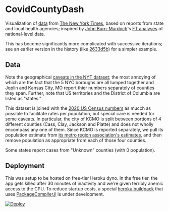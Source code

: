 # CovidCountyDash

Visualization of [data] from [The New York Times], based on reports from state and local
health agencies; inspired by [John Burn-Murdoch]'s [FT analyses] of national-level data.

This has become significantly more complicated with successive iterations; see an earlier
version in the history (like [2633d5b]) for a simpler example.

## Data

Note the geographical [caveats in the NYT dataset]; the most annoying of which are the fact
that the 5 NYC boroughs are all lumped together and Joplin and Kansas City, MO report thier numbers
separately of counties they span.  Further, note that US territories and the District
of Columbia are listed as "states."

This dataset is joined with the [2020 US Census numbers] as mucch as possible to facilitate
rates per population, but special care is needed for some caveats. In particular, the city
of KCMO is split between portions of 4 different counties (Cass, Clay, Jackson and Platte)
and does not wholly encompass any one of them. Since KCMO is reported separately, we pull
its population estimate from [its metro region association's estimates](https://web.archive.org/web/20211229011722/https://www.marc.org/Data-Economy/Metrodataline/Population/Current-Population-Data), and then remove population as appropriate from each of those four counties.

Some states report cases from "Unknown" counties (with 0 population).

## Deployment

This was setup to be hosted on free-tier Heroku dyno. In the free tier, the app gets killed
after 30 minutes of inactivity and we're given terribly anemic access to the CPU. To reduce
startup costs, a special [heroku buildpack] that uses [PackageCompiler.jl] is under development.

[![Deploy](https://www.herokucdn.com/deploy/button.svg)](https://heroku.com/deploy)

[data]: https://github.com/nytimes/covid-19-data
[The New York Times]: https://www.nytimes.com/interactive/2020/us/coronavirus-us-cases.html
[John Burn-Murdoch]: https://twitter.com/jburnmurdoch
[FT analyses]: https://www.ft.com/coronavirus-latest
[2633d5b]: https://github.com/mbauman/CovidCountyDash.jl/blob/2633d5b665b3e053b8a01411b6adb270ef2fe60f/dashboard.jl
[caveats in the NYT dataset]: https://github.com/nytimes/covid-19-data#geographic-exceptions
[2020 US Census numbers]: https://www.census.gov/programs-surveys/decennial-census/decade/2020/2020-census-main.html
[heroku buildpack]: https://github.com/mbauman/heroku-buildpack-julia
[PackageCompiler.jl]: https://github.com/JuliaLang/PackageCompiler.jl